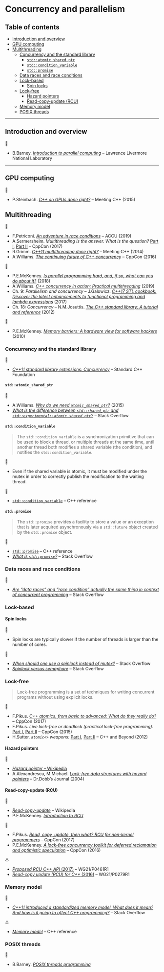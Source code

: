 # Concurrency and parallelism <!-- omit in toc -->

## Table of contents <!-- omit in toc -->

- [Introduction and overview](#introduction-and-overview)
- [GPU computing](#gpu-computing)
- [Multithreading](#multithreading)
	- [Concurrency and the standard library](#concurrency-and-the-standard-library)
		- [`std::atomic_shared_ptr`](#stdatomic_shared_ptr)
		- [`std::condition_variable`](#stdcondition_variable)
		- [`std::promise`](#stdpromise)
	- [Data races and race conditions](#data-races-and-race-conditions)
	- [Lock-based](#lock-based)
		- [Spin locks](#spin-locks)
	- [Lock-free](#lock-free)
		- [Hazard pointers](#hazard-pointers)
		- [Read-copy-update (RCU)](#read-copy-update-rcu)
	- [Memory model](#memory-model)
	- [POSIX threads](#posix-threads)

---

## Introduction and overview

:link:

- B.Barney. [*Introduction to parallel computing*](https://computing.llnl.gov/tutorials/parallel_comp/) &ndash; Lawrence Livermore National Laboratory

---

<!-- ## Algorithms

### Inclusive scan

--- -->

## GPU computing

:movie_camera:

- P.Steinbach. [*C++ on GPUs done right?*](https://www.youtube.com/watch?v=z43l_LaOqnM) &ndash; Meeting C++ (2015)

## Multithreading

:movie_camera:

- F.Petriconi. [*An adventure in race conditions*](https://www.youtube.com/watch?v=asgO4P2fhTw) &ndash; ACCU (2019)
- A.Sermersheim. *Multithreading is the answer. What is the question?* [Part I](https://www.youtube.com/watch?v=GNw3RXr-VJk), [Part II](https://www.youtube.com/watch?v=sDLQWivf1-I) &ndash; CppCon (2017)
- R.Grimm. [*C++11 multithreading done right?*](https://www.youtube.com/watch?v=paK38WAq8WY) &ndash; Meeting C++ (2014)
- A.Williams. [*The continuing future of C++ concurrency*](https://www.youtube.com/watch?v=FaHJOkOrfNo) &ndash; CppCon (2016)

:book:

- P.E.McKenney. [*Is parallel programming hard, and, if so, what can you do about it?*](https://mirrors.edge.kernel.org/pub/linux/kernel/people/paulmck/perfbook/perfbook.html) (2018)
- A.Williams. [*C++ concurrency in action: Practical multithreading*](https://www.manning.com/books/c-plus-plus-concurrency-in-action-second-edition) (2019)
- Ch. 9: *Parallelism and concurrency* &ndash; J.Galowicz. [*C++17 STL cookbook: Discover the latest enhancements to functional programming and lambda expressions*](https://www.packtpub.com/application-development/c17-stl-cookbook) (2017)
- Ch. 18: *Concurrency* &ndash; N.M.Josuttis. [*The C++ standard library: A tutorial and reference*](http://www.cppstdlib.com/) (2012)

:page_facing_up:

- P.E.McKenney. [*Memory barriers: A hardware view for software hackers*](http://www.rdrop.com/~paulmck/scalability/paper/whymb.2010.06.07c.pdf) (2010)

### Concurrency and the standard library

:link:

- [*C++11 standard library extensions: Concurrency*](https://isocpp.org/wiki/faq/cpp11-library-concurrency) &ndash; Standard C++ Foundation

#### `std::atomic_shared_ptr`

:link:

- A.Williams. [*Why do we need `atomic_shared_ptr`?*](https://www.justsoftwaresolutions.co.uk/threading/why-do-we-need-atomic_shared_ptr.html) (2015)
- [*What is the difference between `std::shared_ptr` and `std::experimental::atomic_shared_ptr`?*](https://stackoverflow.com/questions/40223599/what-is-the-difference-between-stdshared-ptr-and-stdexperimentalatomic-sha) &ndash; Stack Overflow

#### `std::condition_variable`

> The `std::condition_variable` is a synchronization primitive that can be used to block a thread, or multiple threads at the same time, until another thread both modifies a shared variable (the condition), and notifies the `std::condition_variable`.

:memo:

- Even if the shared variable is atomic, it must be modified under the mutex in order to correctly publish the modification to the waiting thread.

:link:

- [`std::condition_variable`](https://en.cppreference.com/w/cpp/thread/condition_variable) &ndash; C++ reference

#### `std::promise`

> The `std::promise` provides a facility to store a value or an exception that is later acquired asynchronously via a `std::future` object created by the `std::promise` object.

:link:

- [`std::promise`](https://en.cppreference.com/w/cpp/thread/promise) &ndash; C++ reference
- [*What is `std::promise`?*](https://stackoverflow.com/questions/11004273/what-is-stdpromise) &ndash; Stack Overflow

### Data races and race conditions

:link:

- [*Are “data races” and “race condition” actually the same thing in context of concurrent programming*](https://stackoverflow.com/questions/11276259/are-data-races-and-race-condition-actually-the-same-thing-in-context-of-conc) &ndash; Stack Overflow

### Lock-based

#### Spin locks

:memo:

- Spin locks are typically slower if the number of threads is larger than the number of cores.

:link:

- [*When should one use a spinlock instead of mutex?*](https://stackoverflow.com/questions/5869825/when-should-one-use-a-spinlock-instead-of-mutex) &ndash; Stack Overflow
- [*Spinlock versus semaphore*](https://stackoverflow.com/questions/195853/spinlock-versus-semaphore) &ndash; Stack Overflow

### Lock-free

> Lock-free programming is a set of techniques for writing concurrent programs without using explicit locks.

:movie_camera:

- F.Pikus. [*C++ atomics, from basic to advanced: What do they really do?*](https://www.youtube.com/watch?v=ZQFzMfHIxng) &ndash; CppCon (2017)
- F.Pikus. *Live lock-free or deadlock (practical lock-free programming).* [Part I](https://www.youtube.com/watch?v=lVBvHbJsg5Y), [Part II](https://www.youtube.com/watch?v=1obZeHnAwz4) &ndash; CppCon (2015)
- H.Sutter. *`atomic<>` weapons:* [Part I](https://www.youtube.com/watch?v=A8eCGOqgvH4), [Part II](https://www.youtube.com/watch?v=KeLBd2EJLOU) &ndash; C++ and Beyond (2012)

#### Hazard pointers

:link:

- [*Hazard pointer* &ndash; Wikipedia](https://en.wikipedia.org/wiki/Hazard_pointer)
- A.Alexandrescu, M.Michael. [*Lock-free data structures with hazard pointers*](http://www.drdobbs.com/lock-free-data-structures-with-hazard-po/184401890) &ndash; Dr.Dobb’s Journal (2004)

#### Read-copy-update (RCU)

:link:

- [*Read-copy-update*](https://en.wikipedia.org/wiki/Read-copy-update) &ndash; Wikipedia
- P.E.McKenney. [*Introduction to RCU*](http://www2.rdrop.com/users/paulmck/RCU/)

:movie_camera:

- F.Pikus. [*Read, copy, update, then what? RCU for non-kernel programmers*](https://www.youtube.com/watch?v=rxQ5K9lo034) &ndash; CppCon (2017)
- P.E.McKenney. [*A lock-free concurrency toolkit for deferred reclamation and optimistic speculation*](https://www.youtube.com/watch?v=uhgrD_B1RhQ&t=2289) &ndash; CppCon (2016)

:anchor:

- [*Proposed RCU C++ API* (2017)](http://www.open-std.org/jtc1/sc22/wg21/docs/papers/2017/p0461r1.pdf) &ndash; WG21/P0461R1
- [*Read-copy update (RCU) for C++* (2016)](http://www.open-std.org/jtc1/sc22/wg21/docs/papers/2016/p0279r1.pdf) &ndash; WG21/P0279R1

### Memory model

:link:

- [*C++11 introduced a standardized memory model. What does it mean? And how is it going to affect C++ programming?*](https://stackoverflow.com/questions/6319146/c11-introduced-a-standardized-memory-model-what-does-it-mean-and-how-is-it-g?rq=1) &ndash; Stack Overflow

:anchor:

- [*Memory model*](https://en.cppreference.com/w/cpp/language/memory_model) &ndash; C++ reference

### POSIX threads

:link:

- B.Barney. [*POSIX threads programming*](https://computing.llnl.gov/tutorials/pthreads/)

<!--

https://see.stanford.edu/materials/icsppcs107/23-Concurrency-Examples.pdf
https://stackoverflow.com/questions/5002046/atomicity-in-c-myth-or-reality

http://www.drdobbs.com/parallel/volatile-vs-volatile/212701484
-->
